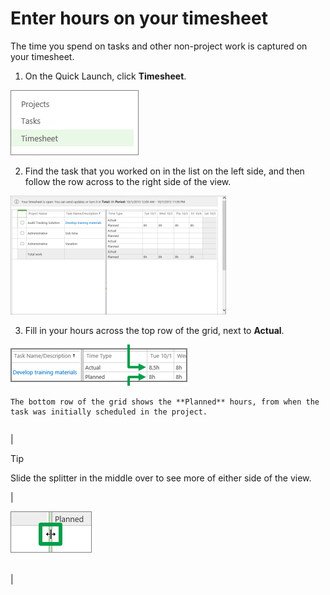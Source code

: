 
# Enter hours on your timesheet

The time you spend on tasks and other non-project work is captured on your timesheet.
  
    
    


1. On the Quick Launch, click **Timesheet**.
    
    
  
    
    
![Timesheet on the Quick Launch](images/befe842c-3f12-4be6-9470-2553f6c3fcfd.png)
  
    
    

  
    
    

  
    
    

    
  
2. Find the task that you worked on in the list on the left side, and then follow the row across to the right side of the view.
    
    
  
    
    
![Main Display Area](images/c668a231-71d3-4e07-8f3a-512fbb4ccbf2.png)
  
    
    

  
    
    

  
    
    

    
  
3. Fill in your hours across the top row of the grid, next to **Actual**.
    
    
  
    
    
![Timesheet row](images/6ff14887-4ff0-4667-9b34-40e0a4828194.png)
  
    
    

  
    
    

  
    
    

    
    The bottom row of the grid shows the **Planned** hours, from when the task was initially scheduled in the project.
    
|||
|:-----|:-----|
|
> [!TIP]
>  Slide the splitter in the middle over to see more of either side of the view.
  
    
    

|
  
    
    
![Splitter between two sides of a timesheet](images/6ef5c721-cd5f-4986-9872-32df9af6cf54.png)
  
    
    

  
    
    

  
    
    
 <br/> |
   
